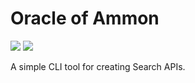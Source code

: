 # Oracle of Ammon

![](https://img.shields.io/pypi/v/oracle-of-ammon?style=flat-square)
![](https://img.shields.io/pypi/pyversions/oracle-of-ammon?style=flat-square)

A simple CLI tool for creating Search APIs.
